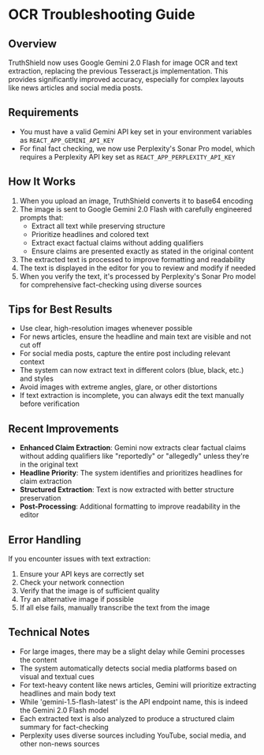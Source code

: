 # OCR Troubleshooting Guide

## Overview

TruthShield now uses Google Gemini 2.0 Flash for image OCR and text extraction, replacing the previous Tesseract.js implementation. This provides significantly improved accuracy, especially for complex layouts like news articles and social media posts.

## Requirements

- You must have a valid Gemini API key set in your environment variables as `REACT_APP_GEMINI_API_KEY`
- For final fact checking, we now use Perplexity's Sonar Pro model, which requires a Perplexity API key set as `REACT_APP_PERPLEXITY_API_KEY`

## How It Works

1. When you upload an image, TruthShield converts it to base64 encoding
2. The image is sent to Google Gemini 2.0 Flash with carefully engineered prompts that:
   - Extract all text while preserving structure
   - Prioritize headlines and colored text
   - Extract exact factual claims without adding qualifiers
   - Ensure claims are presented exactly as stated in the original content
3. The extracted text is processed to improve formatting and readability
4. The text is displayed in the editor for you to review and modify if needed
5. When you verify the text, it's processed by Perplexity's Sonar Pro model for comprehensive fact-checking using diverse sources

## Tips for Best Results

- Use clear, high-resolution images whenever possible
- For news articles, ensure the headline and main text are visible and not cut off
- For social media posts, capture the entire post including relevant context
- The system can now extract text in different colors (blue, black, etc.) and styles
- Avoid images with extreme angles, glare, or other distortions
- If text extraction is incomplete, you can always edit the text manually before verification

## Recent Improvements

- **Enhanced Claim Extraction**: Gemini now extracts clear factual claims without adding qualifiers like "reportedly" or "allegedly" unless they're in the original text
- **Headline Priority**: The system identifies and prioritizes headlines for claim extraction
- **Structured Extraction**: Text is now extracted with better structure preservation
- **Post-Processing**: Additional formatting to improve readability in the editor

## Error Handling

If you encounter issues with text extraction:

1. Ensure your API keys are correctly set
2. Check your network connection
3. Verify that the image is of sufficient quality
4. Try an alternative image if possible
5. If all else fails, manually transcribe the text from the image

## Technical Notes

- For large images, there may be a slight delay while Gemini processes the content
- The system automatically detects social media platforms based on visual and textual cues
- For text-heavy content like news articles, Gemini will prioritize extracting headlines and main body text
- While 'gemini-1.5-flash-latest' is the API endpoint name, this is indeed the Gemini 2.0 Flash model
- Each extracted text is also analyzed to produce a structured claim summary for fact-checking
- Perplexity uses diverse sources including YouTube, social media, and other non-news sources 
